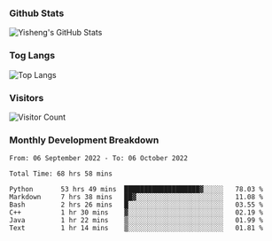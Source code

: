 ### Github Stats
![Yisheng's GitHub Stats](https://github-readme-stats-9qabuvhk1-gongyisheng.vercel.app/api?username=gongyisheng&count_private=true&show_icons=true)
### Tog Langs
![Top Langs](https://github-readme-stats-9qabuvhk1-gongyisheng.vercel.app/api/top-langs/?username=gongyisheng&layout=compact)
### Visitors
![Visitor Count](https://profile-counter.glitch.me/gongyisheng/count.svg)
### Monthly Development Breakdown
<!--START_SECTION:waka-->

```text
From: 06 September 2022 - To: 06 October 2022

Total Time: 68 hrs 58 mins

Python       53 hrs 49 mins  ███████████████████▓░░░░░   78.03 %
Markdown     7 hrs 38 mins   ██▓░░░░░░░░░░░░░░░░░░░░░░   11.08 %
Bash         2 hrs 26 mins   █░░░░░░░░░░░░░░░░░░░░░░░░   03.55 %
C++          1 hr 30 mins    ▓░░░░░░░░░░░░░░░░░░░░░░░░   02.19 %
Java         1 hr 22 mins    ▒░░░░░░░░░░░░░░░░░░░░░░░░   01.99 %
Text         1 hr 14 mins    ▒░░░░░░░░░░░░░░░░░░░░░░░░   01.81 %
```

<!--END_SECTION:waka-->
